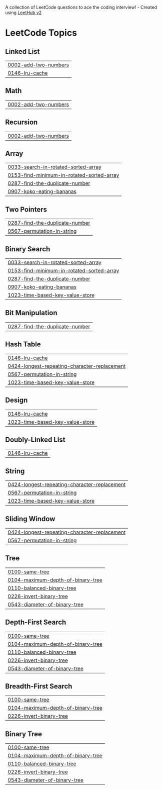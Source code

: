 A collection of LeetCode questions to ace the coding interview! - Created using [LeetHub v2](https://github.com/arunbhardwaj/LeetHub-2.0)
<!---LeetCode Topics Start-->
# LeetCode Topics
## Linked List
|  |
| ------- |
| [0002-add-two-numbers](https://github.com/BatoolKazmi/LeetCode/tree/master/0002-add-two-numbers) |
| [0146-lru-cache](https://github.com/BatoolKazmi/LeetCode/tree/master/0146-lru-cache) |
## Math
|  |
| ------- |
| [0002-add-two-numbers](https://github.com/BatoolKazmi/LeetCode/tree/master/0002-add-two-numbers) |
## Recursion
|  |
| ------- |
| [0002-add-two-numbers](https://github.com/BatoolKazmi/LeetCode/tree/master/0002-add-two-numbers) |
## Array
|  |
| ------- |
| [0033-search-in-rotated-sorted-array](https://github.com/BatoolKazmi/LeetCode/tree/master/0033-search-in-rotated-sorted-array) |
| [0153-find-minimum-in-rotated-sorted-array](https://github.com/BatoolKazmi/LeetCode/tree/master/0153-find-minimum-in-rotated-sorted-array) |
| [0287-find-the-duplicate-number](https://github.com/BatoolKazmi/LeetCode/tree/master/0287-find-the-duplicate-number) |
| [0907-koko-eating-bananas](https://github.com/BatoolKazmi/LeetCode/tree/master/0907-koko-eating-bananas) |
## Two Pointers
|  |
| ------- |
| [0287-find-the-duplicate-number](https://github.com/BatoolKazmi/LeetCode/tree/master/0287-find-the-duplicate-number) |
| [0567-permutation-in-string](https://github.com/BatoolKazmi/LeetCode/tree/master/0567-permutation-in-string) |
## Binary Search
|  |
| ------- |
| [0033-search-in-rotated-sorted-array](https://github.com/BatoolKazmi/LeetCode/tree/master/0033-search-in-rotated-sorted-array) |
| [0153-find-minimum-in-rotated-sorted-array](https://github.com/BatoolKazmi/LeetCode/tree/master/0153-find-minimum-in-rotated-sorted-array) |
| [0287-find-the-duplicate-number](https://github.com/BatoolKazmi/LeetCode/tree/master/0287-find-the-duplicate-number) |
| [0907-koko-eating-bananas](https://github.com/BatoolKazmi/LeetCode/tree/master/0907-koko-eating-bananas) |
| [1023-time-based-key-value-store](https://github.com/BatoolKazmi/LeetCode/tree/master/1023-time-based-key-value-store) |
## Bit Manipulation
|  |
| ------- |
| [0287-find-the-duplicate-number](https://github.com/BatoolKazmi/LeetCode/tree/master/0287-find-the-duplicate-number) |
## Hash Table
|  |
| ------- |
| [0146-lru-cache](https://github.com/BatoolKazmi/LeetCode/tree/master/0146-lru-cache) |
| [0424-longest-repeating-character-replacement](https://github.com/BatoolKazmi/LeetCode/tree/master/0424-longest-repeating-character-replacement) |
| [0567-permutation-in-string](https://github.com/BatoolKazmi/LeetCode/tree/master/0567-permutation-in-string) |
| [1023-time-based-key-value-store](https://github.com/BatoolKazmi/LeetCode/tree/master/1023-time-based-key-value-store) |
## Design
|  |
| ------- |
| [0146-lru-cache](https://github.com/BatoolKazmi/LeetCode/tree/master/0146-lru-cache) |
| [1023-time-based-key-value-store](https://github.com/BatoolKazmi/LeetCode/tree/master/1023-time-based-key-value-store) |
## Doubly-Linked List
|  |
| ------- |
| [0146-lru-cache](https://github.com/BatoolKazmi/LeetCode/tree/master/0146-lru-cache) |
## String
|  |
| ------- |
| [0424-longest-repeating-character-replacement](https://github.com/BatoolKazmi/LeetCode/tree/master/0424-longest-repeating-character-replacement) |
| [0567-permutation-in-string](https://github.com/BatoolKazmi/LeetCode/tree/master/0567-permutation-in-string) |
| [1023-time-based-key-value-store](https://github.com/BatoolKazmi/LeetCode/tree/master/1023-time-based-key-value-store) |
## Sliding Window
|  |
| ------- |
| [0424-longest-repeating-character-replacement](https://github.com/BatoolKazmi/LeetCode/tree/master/0424-longest-repeating-character-replacement) |
| [0567-permutation-in-string](https://github.com/BatoolKazmi/LeetCode/tree/master/0567-permutation-in-string) |
## Tree
|  |
| ------- |
| [0100-same-tree](https://github.com/BatoolKazmi/LeetCode/tree/master/0100-same-tree) |
| [0104-maximum-depth-of-binary-tree](https://github.com/BatoolKazmi/LeetCode/tree/master/0104-maximum-depth-of-binary-tree) |
| [0110-balanced-binary-tree](https://github.com/BatoolKazmi/LeetCode/tree/master/0110-balanced-binary-tree) |
| [0226-invert-binary-tree](https://github.com/BatoolKazmi/LeetCode/tree/master/0226-invert-binary-tree) |
| [0543-diameter-of-binary-tree](https://github.com/BatoolKazmi/LeetCode/tree/master/0543-diameter-of-binary-tree) |
## Depth-First Search
|  |
| ------- |
| [0100-same-tree](https://github.com/BatoolKazmi/LeetCode/tree/master/0100-same-tree) |
| [0104-maximum-depth-of-binary-tree](https://github.com/BatoolKazmi/LeetCode/tree/master/0104-maximum-depth-of-binary-tree) |
| [0110-balanced-binary-tree](https://github.com/BatoolKazmi/LeetCode/tree/master/0110-balanced-binary-tree) |
| [0226-invert-binary-tree](https://github.com/BatoolKazmi/LeetCode/tree/master/0226-invert-binary-tree) |
| [0543-diameter-of-binary-tree](https://github.com/BatoolKazmi/LeetCode/tree/master/0543-diameter-of-binary-tree) |
## Breadth-First Search
|  |
| ------- |
| [0100-same-tree](https://github.com/BatoolKazmi/LeetCode/tree/master/0100-same-tree) |
| [0104-maximum-depth-of-binary-tree](https://github.com/BatoolKazmi/LeetCode/tree/master/0104-maximum-depth-of-binary-tree) |
| [0226-invert-binary-tree](https://github.com/BatoolKazmi/LeetCode/tree/master/0226-invert-binary-tree) |
## Binary Tree
|  |
| ------- |
| [0100-same-tree](https://github.com/BatoolKazmi/LeetCode/tree/master/0100-same-tree) |
| [0104-maximum-depth-of-binary-tree](https://github.com/BatoolKazmi/LeetCode/tree/master/0104-maximum-depth-of-binary-tree) |
| [0110-balanced-binary-tree](https://github.com/BatoolKazmi/LeetCode/tree/master/0110-balanced-binary-tree) |
| [0226-invert-binary-tree](https://github.com/BatoolKazmi/LeetCode/tree/master/0226-invert-binary-tree) |
| [0543-diameter-of-binary-tree](https://github.com/BatoolKazmi/LeetCode/tree/master/0543-diameter-of-binary-tree) |
<!---LeetCode Topics End-->